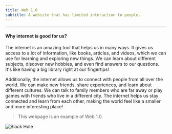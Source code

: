 ```yaml
---
title: Web 1.0
subtitle: A website that has limited interaction to people.
---
```

---

#### Why internet is good for us?
The internet is an amazing tool that helps us in many ways. It gives us access to a lot of information, like books, articles, and videos, which we can use for learning and exploring new things. We can learn about different subjects, discover new hobbies, and even find answers to our questions. It's like having a big library right at our fingertips!

Additionally, the internet allows us to connect with people from all over the world. We can make new friends, share experiences, and learn about different cultures. We can talk to family members who are far away or play games with friends who live in a different city. The internet helps us stay connected and learn from each other, making the world feel like a smaller and more interesting place!

> This webpage is an example of Web 1.0.

![Black Hole](https://rb.gy/z0dyyw)
